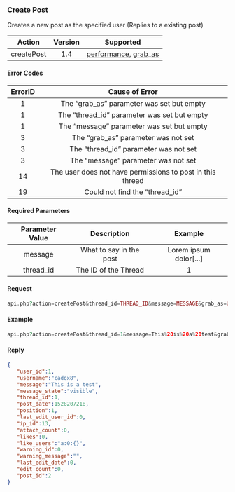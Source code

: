 

### Create Post
Creates a new post as the specified user (Replies to a existing post)

| Action | Version | Supported |
| :-: | :-: | :-: |
| createPost | 1.4 | <a href="#per">performance</a>, <a href="#grab">grab_as</a> |


#### Error Codes

| ErrorID | Cause of Error |
| :-: | :-: |
| 1 | The “grab_as” parameter was set but empty |
| 1 | The “thread_id” parameter was set but empty |
| 1 | The “message” parameter was set but empty |
| 3 | The “grab_as” parameter was not set |
| 3 | The “thread_id” parameter was not set |
| 3 | The “message” parameter was not set |
| 14 | The user does not have permissions to post in this thread |
| 19 | Could not find the “thread_id” |

#### Required Parameters

| Parameter Value | Description | Example |
| :-: | :-: | :-: |
| message | What to say in the post | Lorem ipsum dolor[...] |
| thread_id | The ID of the Thread | 1 |


#### Request
```php
api.php?action=createPost&thread_id=THREAD_ID&message=MESSAGE&grab_as=USERNAME&hash=API_KEY
```
#### Example
```php
api.php?action=createPost&thread_id=1&message=This%20is%20a%20test&grab_as=cadox8&hash=e65ef8da-ca6a-437c-ab8b-4b2e9e86cd10
```
#### Reply
```json
{
   "user_id":1,
   "username":"cadox8",
   "message":"This is a test",
   "message_state":"visible",
   "thread_id":1,
   "post_date":1528207218,
   "position":1,
   "last_edit_user_id":0,
   "ip_id":13,
   "attach_count":0,
   "likes":0,
   "like_users":"a:0:{}",
   "warning_id":0,
   "warning_message":"",
   "last_edit_date":0,
   "edit_count":0,
   "post_id":2
}
```
